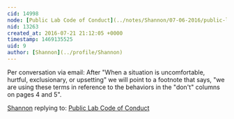 ```yaml
---
cid: 14998
node: [Public Lab Code of Conduct](../notes/Shannon/07-06-2016/public-lab-code-of-conduct)
nid: 13263
created_at: 2016-07-21 21:12:05 +0000
timestamp: 1469135525
uid: 9
author: [Shannon](../profile/Shannon)
---
```


Per conversation via email: After "When a situation is uncomfortable, hurtful, exclusionary, or upsetting" we will point to a footnote that says, "we are using these terms in reference to the behaviors in the "don't" columns on pages 4 and 5".

[Shannon](../profile/Shannon) replying to: [Public Lab Code of Conduct](../notes/Shannon/07-06-2016/public-lab-code-of-conduct)

